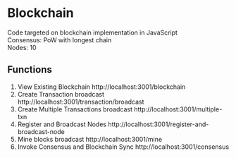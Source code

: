 # Blockchain 
Code targeted on blockchain implementation in JavaScript <br/>
Consensus: PoW with longest chain <br/>
Nodes: 10

## Functions
1. View Existing Blockchain http://localhost:3001/blockchain
2. Create Transaction broadcast http://localhost:3001/transaction/broadcast
3. Create Multiple Transactions broadcast http://localhost:3001/multiple-txn
4. Register and Broadcast Nodes http://localhost:3001/register-and-broadcast-node
5. Mine blocks broadcast http://localhost:3001/mine
6. Invoke Consensus and Blockchain Sync http://localhost:3001/consensus

